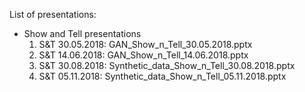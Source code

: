List of presentations:

* Show and Tell presentations
  1. S&T 30.05.2018: GAN_Show_n_Tell_30.05.2018.pptx
  2. S&T 14.06.2018: GAN_Show_n_Tell_14.06.2018.pptx
  3. S&T 30.08.2018: Synthetic_data_Show_n_Tell_30.08.2018.pptx
  4. S&T 05.11.2018: Synthetic_data_Show_n_Tell_05.11.2018.pptx
